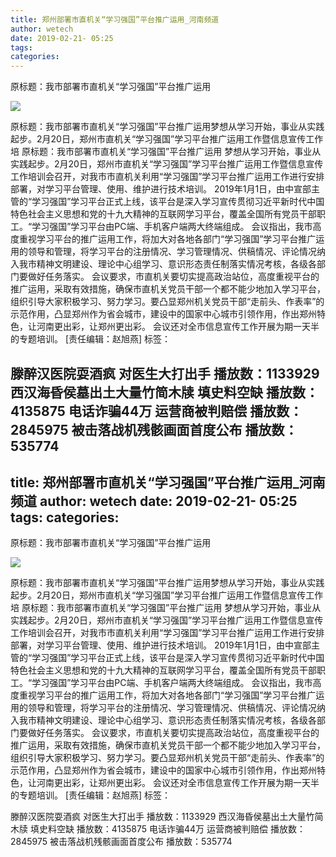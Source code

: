 ```yaml
---
title: 郑州部署市直机关“学习强国”平台推广运用_河南频道
author: wetech
date: 2019-02-21- 05:25
tags: 
categories: 
---
```

原标题：我市部署市直机关“学习强国”平台推广运用
<!-- more -->
                
<img align="center" border="0" src="http://p2.ifengimg.com/a/2016/0810/204c433878d5cf9size1_w16_h16.png" />
                
            
原标题：我市部署市直机关“学习强国”平台推广运用梦想从学习开始，事业从实践起步。2月20日，郑州市直机关“学习强国”学习平台推广运用工作暨信息宣传工作培
原标题：我市部署市直机关“学习强国”平台推广运用
梦想从学习开始，事业从实践起步。2月20日，郑州市直机关“学习强国”学习平台推广运用工作暨信息宣传工作培训会召开，对我市市直机关利用“学习强国”学习平台推广运用工作进行安排部署，对学习平台管理、使用、维护进行技术培训。
2019年1月1日，由中宣部主管的“学习强国”学习平台正式上线，该平台是深入学习宣传贯彻习近平新时代中国特色社会主义思想和党的十九大精神的互联网学习平台，覆盖全国所有党员干部职工。“学习强国”学习平台由PC端、手机客户端两大终端组成。
会议指出，我市高度重视学习平台的推广运用工作，将加大对各地各部门“学习强国”学习平台推广运用的领导和管理，将学习平台的注册情况、学习管理情况、供稿情况、评论情况纳入我市精神文明建设、理论中心组学习、意识形态责任制落实情况考核，各级各部门要做好任务落实。
会议要求，市直机关要切实提高政治站位，高度重视平台的推广运用，采取有效措施，确保市直机关党员干部一个都不能少地加入学习平台，组织引导大家积极学习、努力学习。要凸显郑州机关党员干部“走前头、作表率”的示范作用，凸显郑州作为省会城市，建设中的国家中心城市引领作用，作出郑州特色，让河南更出彩，让郑州更出彩。
会议还对全市信息宣传工作开展为期一天半的专题培训。
[责任编辑：赵旭燕]
标签：
 
             
滕醉汉医院耍酒疯 对医生大打出手
播放数：1133929
西汉海昏侯墓出土大量竹简木牍 填史料空缺
播放数：4135875
电话诈骗44万 运营商被判赔偿
播放数：2845975
被击落战机残骸画面首度公布
播放数：535774
---
title: 郑州部署市直机关“学习强国”平台推广运用_河南频道
author: wetech
date: 2019-02-21- 05:25
tags: 
categories: 
---
原标题：我市部署市直机关“学习强国”平台推广运用
<!-- more -->
                
<img align="center" border="0" src="http://p2.ifengimg.com/a/2016/0810/204c433878d5cf9size1_w16_h16.png" />
                
            
原标题：我市部署市直机关“学习强国”平台推广运用梦想从学习开始，事业从实践起步。2月20日，郑州市直机关“学习强国”学习平台推广运用工作暨信息宣传工作培
原标题：我市部署市直机关“学习强国”平台推广运用
梦想从学习开始，事业从实践起步。2月20日，郑州市直机关“学习强国”学习平台推广运用工作暨信息宣传工作培训会召开，对我市市直机关利用“学习强国”学习平台推广运用工作进行安排部署，对学习平台管理、使用、维护进行技术培训。
2019年1月1日，由中宣部主管的“学习强国”学习平台正式上线，该平台是深入学习宣传贯彻习近平新时代中国特色社会主义思想和党的十九大精神的互联网学习平台，覆盖全国所有党员干部职工。“学习强国”学习平台由PC端、手机客户端两大终端组成。
会议指出，我市高度重视学习平台的推广运用工作，将加大对各地各部门“学习强国”学习平台推广运用的领导和管理，将学习平台的注册情况、学习管理情况、供稿情况、评论情况纳入我市精神文明建设、理论中心组学习、意识形态责任制落实情况考核，各级各部门要做好任务落实。
会议要求，市直机关要切实提高政治站位，高度重视平台的推广运用，采取有效措施，确保市直机关党员干部一个都不能少地加入学习平台，组织引导大家积极学习、努力学习。要凸显郑州机关党员干部“走前头、作表率”的示范作用，凸显郑州作为省会城市，建设中的国家中心城市引领作用，作出郑州特色，让河南更出彩，让郑州更出彩。
会议还对全市信息宣传工作开展为期一天半的专题培训。
[责任编辑：赵旭燕]
标签：
 
             
滕醉汉医院耍酒疯 对医生大打出手
播放数：1133929
西汉海昏侯墓出土大量竹简木牍 填史料空缺
播放数：4135875
电话诈骗44万 运营商被判赔偿
播放数：2845975
被击落战机残骸画面首度公布
播放数：535774
